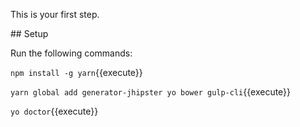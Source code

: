 This is your first step.

## Setup

Run the following commands:

`npm install -g yarn`{{execute}}

`yarn global add generator-jhipster yo bower gulp-cli`{{execute}}

`yo doctor`{{execute}}
